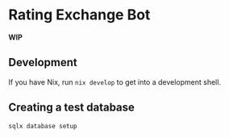 # Rating Exchange Bot

**WIP**

## Development

If you have Nix, run `nix develop` to get into a development shell.

## Creating a test database

```sh
sqlx database setup
```
